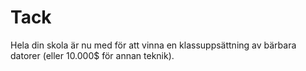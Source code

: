 

# Tack

Hela din skola är nu med för att vinna en klassuppsättning av bärbara datorer (eller 10.000$ för annan teknik).